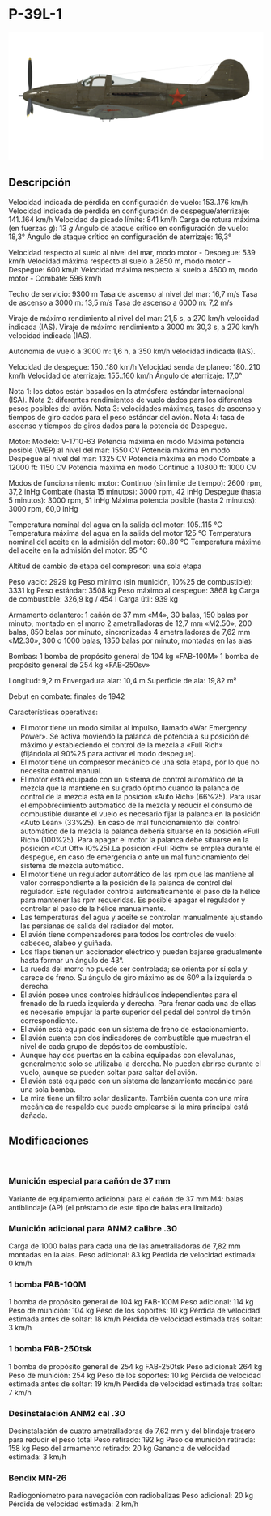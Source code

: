 # P-39L-1

![p39l1](../images/p39l1.png)

## Descripción

Velocidad indicada de pérdida en configuración de vuelo: 153..176 km/h
Velocidad indicada de pérdida en configuración de despegue/aterrizaje: 141..164 km/h
Velocidad de picado límite: 841 km/h
Carga de rotura máxima (en fuerzas <i>g</i>): 13 <i>g</i>
Ángulo de ataque crítico en configuración de vuelo: 18,3°
Ángulo de ataque crítico en configuración de aterrizaje: 16,3°

Velocidad respecto al suelo al nivel del mar, modo motor - Despegue: 539 km/h
Velocidad máxima respecto al suelo a 2850 m, modo motor - Despegue: 600 km/h
Velocidad máxima respecto al suelo a 4600 m, modo motor - Combate: 596 km/h

Techo de servicio: 9300 m
Tasa de ascenso al nivel del mar: 16,7 m/s
Tasa de ascenso a 3000 m: 13,5 m/s
Tasa de ascenso a 6000 m: 7,2 m/s

Viraje de máximo rendimiento al nivel del mar: 21,5 s, a 270 km/h velocidad indicada (IAS).
Viraje de máximo rendimiento a 3000 m: 30,3 s, a 270 km/h velocidad indicada (IAS).

Autonomía de vuelo a 3000 m: 1,6 h, a 350 km/h velocidad indicada (IAS).

Velocidad de despegue: 150..180 km/h
Velocidad senda de planeo: 180..210 km/h
Velocidad de aterrizaje: 155..160 km/h
Ángulo de aterrizaje: 17,0°

Nota 1: los datos están basados en la atmósfera estándar internacional (ISA).
Nota 2: diferentes rendimientos de vuelo dados para los diferentes pesos posibles del avión.
Nota 3: velocidades máximas, tasas de ascenso y tiempos de giro dados para el peso estándar del avión.
Nota 4: tasa de ascenso y tiempos de giros dados para la potencia de Despegue.

Motor:
Modelo: V-1710-63
Potencia máxima en modo Máxima potencia posible (WEP) al nivel del mar: 1550 CV
Potencia máxima en modo Despegue al nivel del mar: 1325 CV
Potencia máxima en modo Combate a 12000 ft: 1150 CV
Potencia máxima en modo Continuo a 10800 ft: 1000 CV

Modos de funcionamiento motor:
Continuo (sin límite de tiempo): 2600 rpm, 37,2 inHg
Combate (hasta 15 minutos): 3000 rpm, 42 inHg
Despegue (hasta 5 minutos): 3000 rpm, 51 inHg
Máxima potencia posible (hasta 2 minutos): 3000 rpm, 60,0 inHg

Temperatura nominal del agua en la salida del motor: 105..115 °C
Temperatura máxima del agua en la salida del motor 125 °C
Temperatura nominal del aceite en la admisión del motor: 60..80 °C
Temperatura máxima del aceite en la admisión del motor: 95 °C

Altitud de cambio de etapa del compresor: una sola etapa

Peso vacío: 2929 kg
Peso mínimo (sin munición, 10%25 de combustible): 3331 kg
Peso estándar: 3508 kg
Peso máximo al despegue: 3868 kg
Carga de combustible: 326,9 kg / 454 l
Carga útil: 939 kg

Armamento delantero:
1 cañón de 37 mm «M4», 30 balas, 150 balas por minuto, montado en el morro
2 ametralladoras de 12,7 mm «M2.50», 200 balas, 850 balas por minuto, sincronizadas
4 ametralladoras de 7,62 mm «M2.30», 300 o 1000 balas, 1350 balas por minuto, montadas en las alas

Bombas:
1 bomba de propósito general de 104 kg «FAB-100M»
1 bomba de propósito general de 254 kg «FAB-250sv»

Longitud: 9,2 m
Envergadura alar: 10,4 m
Superficie de ala: 19,82 m²

Debut en combate: finales de 1942

Características operativas:
- El motor tiene un modo similar al impulso, llamado «War Emergency Power». Se activa moviendo la palanca de potencia a su posición de máximo y estableciendo el control de la mezcla a «Full Rich» (fijándola al 90%25 para activar el modo despegue).
- El motor tiene un compresor mecánico de una sola etapa, por lo que no necesita control manual.
- El motor está equipado con un sistema de control automático de la mezcla que la mantiene en su grado óptimo cuando la palanca de control de la mezcla está en la posición «Auto Rich» (66%25). Para usar el empobrecimiento automático de la mezcla y reducir el consumo de combustible durante el vuelo es necesario fijar la palanca en la posición «Auto Lean» (33%25). En caso de mal funcionamiento del control automático de la mezcla la palanca debería situarse en la posición «Full Rich» (100%25). Para apagar el motor la palanca debe situarse en la posición «Cut Off» (0%25).La posición «Full Rich» se emplea durante el despegue, en caso de emergencia o ante un mal funcionamiento del sistema de mezcla automático. 
- El motor tiene un regulador automático de las rpm que las mantiene al valor correspondiente a la posición de la palanca de control del regulador. Este regulador controla automáticamente el paso de la hélice para mantener las rpm requeridas. Es posible apagar el regulador y controlar el paso de la hélice manualmente.
- Las temperaturas del agua y aceite se controlan manualmente ajustando las persianas de salida del radiador del motor.
- El avión tiene compensadores para todos los controles de vuelo: cabeceo, alabeo y guiñada.
- Los flaps tienen un accionador eléctrico y pueden bajarse gradualmente hasta formar un ángulo de 43°.
- La rueda del morro no puede ser controlada; se orienta por sí sola y carece de freno. Su ángulo de giro máximo es de 60º a la izquierda o derecha.
- El avión posee unos controles hidráulicos independientes para el frenado de la rueda izquierda y derecha. Para frenar cada una de ellas es necesario empujar la parte superior del pedal del control de timón correspondiente.
- El avión está equipado con un sistema de freno de estacionamiento.
- El avión cuenta con dos indicadores de combustible que muestran el nivel de cada grupo de depósitos de combustible.
- Aunque hay dos puertas en la cabina equipadas con elevalunas, generalmente solo se utilizaba la derecha. No pueden abrirse durante el vuelo, aunque se pueden soltar para saltar del avión.
- El avión está equipado con un sistema de lanzamiento mecánico para una sola bomba.
- La mira tiene un filtro solar deslizante. También cuenta con una mira mecánica de respaldo que puede emplearse si la mira principal está dañada.

## Modificaciones
﻿

### Munición especial para cañón de 37 mm

Variante de equipamiento adicional para el cañón de 37 mm M4: balas antiblindaje (AP) (el préstamo de este tipo de balas era limitado)﻿

### Munición adicional para ANM2 calibre .30

Carga de 1000 balas para cada una de las ametralladoras de 7,82 mm montadas en la alas.
Peso adicional: 83 kg
Pérdida de velocidad estimada: 0 km/h﻿

### 1 bomba FAB-100M

1 bomba de propósito general de 104 kg FAB-100M
Peso adicional: 114 kg
Peso de munición: 104 kg
Peso de los soportes: 10 kg
Pérdida de velocidad estimada antes de soltar: 18 km/h
Pérdida de velocidad estimada tras soltar: 3 km/h﻿

### 1 bomba FAB-250tsk

1 bomba de propósito general de 254 kg FAB-250tsk
Peso adicional: 264 kg
Peso de munición: 254 kg
Peso de los soportes: 10 kg
Pérdida de velocidad estimada antes de soltar: 19 km/h
Pérdida de velocidad estimada tras soltar: 7 km/h﻿

### Desinstalación ANM2 cal .30 

Desinstalación de cuatro ametralladoras de 7,62 mm y del blindaje trasero para reducir el peso total
Peso retirado: 192 kg
Peso de munición retirada: 158 kg
Peso del armamento retirado: 20 kg
Ganancia de velocidad estimada: 3 km/h﻿

### Bendix MN-26

Radiogoniómetro para navegación con radiobalizas
Peso adicional: 20 kg
Pérdida de velocidad estimada: 2 km/h